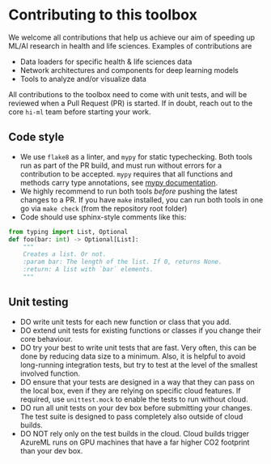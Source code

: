 # Contributing to this toolbox

We welcome all contributions that help us achieve our aim of speeding up ML/AI research in health and life sciences.
Examples of contributions are
* Data loaders for specific health & life sciences data
* Network architectures and components for deep learning models
* Tools to analyze and/or visualize data

All contributions to the toolbox need to come with unit tests, and will be reviewed when a Pull Request (PR) is started.
If in doubt, reach out to the core `hi-ml` team before starting your work.


## Code style

- We use `flake8` as a linter, and `mypy` for static typechecking. Both tools run as part of the PR build, and must run
without errors for a contribution to be accepted. `mypy` requires that all functions and methods carry type annotations,
see [mypy documentation](https://mypy.readthedocs.io/en/latest/getting_started.html#function-signatures-and-dynamic-vs-static-typing).
- We highly recommend to run both tools _before_ pushing the latest changes to a PR. If you have `make` installed, you
can run both tools in one go via `make check` (from the repository root folder)
- Code should use sphinx-style comments like this:
```python
from typing import List, Optional
def foo(bar: int) -> Optional[List]:
    """
    Creates a list. Or not.
    :param bar: The length of the list. If 0, returns None.
    :return: A list with `bar` elements.
    """
```

## Unit testing
- DO write unit tests for each new function or class that you add.
- DO extend unit tests for existing functions or classes if you change their core behaviour.
- DO try your best to write unit tests that are fast. Very often, this can be done by reducing data size to a minimum.
Also, it is helpful to avoid long-running integration tests, but try to test at the level of the smallest involved
function.
- DO ensure that your tests are designed in a way that they can pass on the local box, even if they are relying on
specific cloud features. If required, use `unittest.mock` to enable the tests to run without cloud. 
- DO run all unit tests on your dev box before submitting your changes. The test suite is designed to pass completely
also outside of cloud builds.
- DO NOT rely only on the test builds in the cloud. Cloud builds trigger AzureML runs on GPU 
machines that have a far higher CO2 footprint than your dev box.
